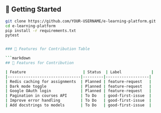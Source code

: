 ## 🚀 Getting Started

```bash
git clone https://github.com/YOUR-USERNAME/e-learning-platform.git
cd e-learning-platform
pip install -r requirements.txt
pytest


### 📌 Features for Contribution Table

```markdown
## 🌟 Features for Contribution

| Feature                         | Status  | Label             |
|--------------------------------|---------|-------------------|
| Redis caching for assignments  | Planned | feature-request   |
| Dark mode toggle               | Planned | feature-request   |
| Google OAuth login             | Planned | feature-request   |
| Pagination in courses API      | To Do   | good-first-issue  |
| Improve error handling         | To Do   | good-first-issue  |
| Add docstrings to models       | To Do   | good-first-issue  |
